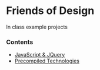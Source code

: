 # Friends of Design

In class example projects

### Contents

  * [JavaScript & JQuery](javascriptandjquery/README.md)
  * [Precompiled Technologies](precompiledtechnologies/README.md)